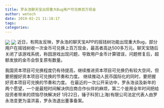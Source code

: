 ```yaml
---
title: 罗永浩聊天宝出现重大Bug用户可兑换百万现金
author: wetech
date: 2019-02-21 11:18:17
tags: 
categories: 
---
```

 
<!-- more -->
<img align="center" border="0" src="https://imgcdn.yicai.com/uppics/images/2019/02/eb2de2e038a10d46d1b240d487d507a7.jpg" />
<img align="center" border="0" src="https://imgcdn.yicai.com/uppics/images/2019/02/24eb6e0895273545b3786c9ce2120a39.jpg" />
近日，有网友反映，罗永浩的聊天宝APP的摇钱树功能出现重大Bug，部分用户在摇钱树收一次金币可兑换上百万现金，最高者高达500多万元。聊天宝随后关闭了该游戏系统，称因游戏出现问题，导致用户金币计算错误，问题修复后，超额发放的金币会恢复原有数量。
 
 
我国资本项目可兑换程度仍有待提高，继续推进资本项目可兑换仍有较大空间，但要把握好资本项目可兑换的节奏和力度。
继续推动人民币国际化的同时，要把握好资本项目可兑换的节奏和力度。
在最近的一次公开采访中，罗永浩谈及新年的两个愿望，一个是最短时间解决供应商合作伙伴的麻烦，第二个是用全年时间把给投资者带来的烦恼尽快解决好
1月22日，锤子科贸(上海)有限公司法定代表人由罗永浩变更为温洪喜，罗永浩退出董事备案。
